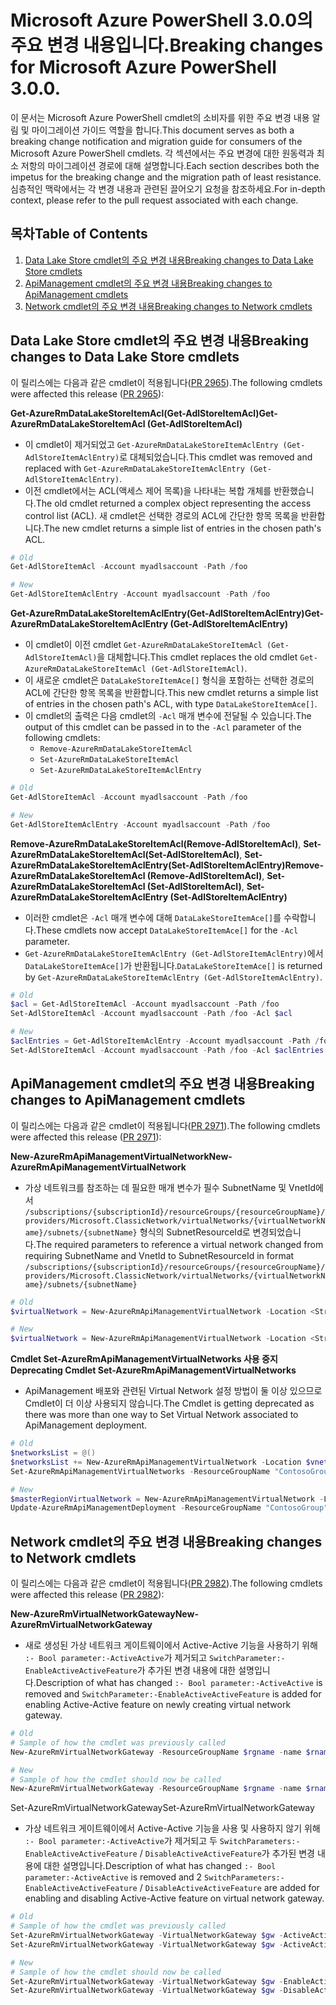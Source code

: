 # <a name="breaking-changes-for-microsoft-azure-powershell-300"></a><span data-ttu-id="0ba4f-101">Microsoft Azure PowerShell 3.0.0의 주요 변경 내용입니다.</span><span class="sxs-lookup"><span data-stu-id="0ba4f-101">Breaking changes for Microsoft Azure PowerShell 3.0.0.</span></span>

<span data-ttu-id="0ba4f-102">이 문서는 Microsoft Azure PowerShell cmdlet의 소비자를 위한 주요 변경 내용 알림 및 마이그레이션 가이드 역할을 합니다.</span><span class="sxs-lookup"><span data-stu-id="0ba4f-102">This document serves as both a breaking change notification and migration guide for consumers of the Microsoft Azure PowerShell cmdlets.</span></span>  <span data-ttu-id="0ba4f-103">각 섹션에서는 주요 변경에 대한 원동력과 최소 저항의 마이그레이션 경로에 대해 설명합니다.</span><span class="sxs-lookup"><span data-stu-id="0ba4f-103">Each section describes both the impetus for the breaking change and the migration path of least resistance.</span></span>  <span data-ttu-id="0ba4f-104">심층적인 맥락에서는 각 변경 내용과 관련된 끌어오기 요청을 참조하세요.</span><span class="sxs-lookup"><span data-stu-id="0ba4f-104">For in-depth context, please refer to the pull request associated with each change.</span></span>

## <a name="table-of-contents"></a><span data-ttu-id="0ba4f-105">목차</span><span class="sxs-lookup"><span data-stu-id="0ba4f-105">Table of Contents</span></span>
1. [<span data-ttu-id="0ba4f-106">Data Lake Store cmdlet의 주요 변경 내용</span><span class="sxs-lookup"><span data-stu-id="0ba4f-106">Breaking changes to Data Lake Store cmdlets</span></span>](#breaking-changes-to-data-lake-store-cmdlets)
2. [<span data-ttu-id="0ba4f-107">ApiManagement cmdlet의 주요 변경 내용</span><span class="sxs-lookup"><span data-stu-id="0ba4f-107">Breaking changes to ApiManagement cmdlets</span></span>](#breaking-changes-to-apimanagement-cmdlets)
3. [<span data-ttu-id="0ba4f-108">Network cmdlet의 주요 변경 내용</span><span class="sxs-lookup"><span data-stu-id="0ba4f-108">Breaking changes to Network cmdlets</span></span>](#breaking-changes-to-network-cmdlets)

## <a name="breaking-changes-to-data-lake-store-cmdlets"></a><span data-ttu-id="0ba4f-109">Data Lake Store cmdlet의 주요 변경 내용</span><span class="sxs-lookup"><span data-stu-id="0ba4f-109">Breaking changes to Data Lake Store cmdlets</span></span>

<span data-ttu-id="0ba4f-110">이 릴리스에는 다음과 같은 cmdlet이 적용됩니다([PR 2965](https://github.com/Azure/azure-powershell/pull/2965)).</span><span class="sxs-lookup"><span data-stu-id="0ba4f-110">The following cmdlets were affected this release ([PR 2965](https://github.com/Azure/azure-powershell/pull/2965)):</span></span>

<span data-ttu-id="0ba4f-111">**Get-AzureRmDataLakeStoreItemAcl(Get-AdlStoreItemAcl)**</span><span class="sxs-lookup"><span data-stu-id="0ba4f-111">**Get-AzureRmDataLakeStoreItemAcl (Get-AdlStoreItemAcl)**</span></span>
- <span data-ttu-id="0ba4f-112">이 cmdlet이 제거되었고 ``Get-AzureRmDataLakeStoreItemAclEntry (Get-AdlStoreItemAclEntry)``로 대체되었습니다.</span><span class="sxs-lookup"><span data-stu-id="0ba4f-112">This cmdlet was removed and replaced with ``Get-AzureRmDataLakeStoreItemAclEntry (Get-AdlStoreItemAclEntry)``.</span></span>
- <span data-ttu-id="0ba4f-113">이전 cmdlet에서는 ACL(액세스 제어 목록)을 나타내는 복합 개체를 반환했습니다.</span><span class="sxs-lookup"><span data-stu-id="0ba4f-113">The old cmdlet returned a complex object representing the access control list (ACL).</span></span> <span data-ttu-id="0ba4f-114">새 cmdlet은 선택한 경로의 ACL에 간단한 항목 목록을 반환합니다.</span><span class="sxs-lookup"><span data-stu-id="0ba4f-114">The new cmdlet returns a simple list of entries in the chosen path's ACL.</span></span>

```powershell
# Old
Get-AdlStoreItemAcl -Account myadlsaccount -Path /foo

# New
Get-AdlStoreItemAclEntry -Account myadlsaccount -Path /foo
```

<span data-ttu-id="0ba4f-115">**Get-AzureRmDataLakeStoreItemAclEntry(Get-AdlStoreItemAclEntry)**</span><span class="sxs-lookup"><span data-stu-id="0ba4f-115">**Get-AzureRmDataLakeStoreItemAclEntry (Get-AdlStoreItemAclEntry)**</span></span>
- <span data-ttu-id="0ba4f-116">이 cmdlet이 이전 cmdlet ``Get-AzureRmDataLakeStoreItemAcl (Get-AdlStoreItemAcl)``을 대체합니다.</span><span class="sxs-lookup"><span data-stu-id="0ba4f-116">This cmdlet replaces the old cmdlet ``Get-AzureRmDataLakeStoreItemAcl (Get-AdlStoreItemAcl)``.</span></span>
- <span data-ttu-id="0ba4f-117">이 새로운 cmdlet은 ``DataLakeStoreItemAce[]`` 형식을 포함하는 선택한 경로의 ACL에 간단한 항목 목록을 반환합니다.</span><span class="sxs-lookup"><span data-stu-id="0ba4f-117">This new cmdlet returns a simple list of entries in the chosen path's ACL, with type ``DataLakeStoreItemAce[]``.</span></span>
- <span data-ttu-id="0ba4f-118">이 cmdlet의 출력은 다음 cmdlet의 ``-Acl`` 매개 변수에 전달될 수 있습니다.</span><span class="sxs-lookup"><span data-stu-id="0ba4f-118">The output of this cmdlet can be passed in to the ``-Acl`` parameter of the following cmdlets:</span></span>
   - ``Remove-AzureRmDataLakeStoreItemAcl``
   - ``Set-AzureRmDataLakeStoreItemAcl``
   - ``Set-AzureRmDataLakeStoreItemAclEntry``

```powershell
# Old
Get-AdlStoreItemAcl -Account myadlsaccount -Path /foo

# New
Get-AdlStoreItemAclEntry -Account myadlsaccount -Path /foo
```

<span data-ttu-id="0ba4f-119">**Remove-AzureRmDataLakeStoreItemAcl(Remove-AdlStoreItemAcl)**, **Set-AzureRmDataLakeStoreItemAcl(Set-AdlStoreItemAcl)**, **Set-AzureRmDataLakeStoreItemAclEntry(Set-AdlStoreItemAclEntry)**</span><span class="sxs-lookup"><span data-stu-id="0ba4f-119">**Remove-AzureRmDataLakeStoreItemAcl (Remove-AdlStoreItemAcl)**, **Set-AzureRmDataLakeStoreItemAcl (Set-AdlStoreItemAcl)**, **Set-AzureRmDataLakeStoreItemAclEntry (Set-AdlStoreItemAclEntry)**</span></span>
- <span data-ttu-id="0ba4f-120">이러한 cmdlet은 ``-Acl`` 매개 변수에 대해 ``DataLakeStoreItemAce[]``를 수락합니다.</span><span class="sxs-lookup"><span data-stu-id="0ba4f-120">These cmdlets now accept ``DataLakeStoreItemAce[]`` for the ``-Acl`` parameter.</span></span>
- <span data-ttu-id="0ba4f-121">``Get-AzureRmDataLakeStoreItemAclEntry (Get-AdlStoreItemAclEntry)``에서 ``DataLakeStoreItemAce[]``가 반환됩니다.</span><span class="sxs-lookup"><span data-stu-id="0ba4f-121">``DataLakeStoreItemAce[]`` is returned by ``Get-AzureRmDataLakeStoreItemAclEntry (Get-AdlStoreItemAclEntry)``.</span></span>

```powershell
# Old
$acl = Get-AdlStoreItemAcl -Account myadlsaccount -Path /foo
Set-AdlStoreItemAcl -Account myadlsaccount -Path /foo -Acl $acl

# New
$aclEntries = Get-AdlStoreItemAclEntry -Account myadlsaccount -Path /foo
Set-AdlStoreItemAcl -Account myadlsaccount -Path /foo -Acl $aclEntries
```

## <a name="breaking-changes-to-apimanagement-cmdlets"></a><span data-ttu-id="0ba4f-122">ApiManagement cmdlet의 주요 변경 내용</span><span class="sxs-lookup"><span data-stu-id="0ba4f-122">Breaking changes to ApiManagement cmdlets</span></span>

<span data-ttu-id="0ba4f-123">이 릴리스에는 다음과 같은 cmdlet이 적용됩니다([PR 2971](https://github.com/Azure/azure-powershell/pull/2971)).</span><span class="sxs-lookup"><span data-stu-id="0ba4f-123">The following cmdlets were affected this release ([PR 2971](https://github.com/Azure/azure-powershell/pull/2971)):</span></span>

<span data-ttu-id="0ba4f-124">**New-AzureRmApiManagementVirtualNetwork**</span><span class="sxs-lookup"><span data-stu-id="0ba4f-124">**New-AzureRmApiManagementVirtualNetwork**</span></span>
- <span data-ttu-id="0ba4f-125">가상 네트워크를 참조하는 데 필요한 매개 변수가 필수 SubnetName 및 VnetId에서 ``/subscriptions/{subscriptionId}/resourceGroups/{resourceGroupName}/providers/Microsoft.ClassicNetwork/virtualNetworks/{virtualNetworkName}/subnets/{subnetName}`` 형식의 SubnetResourceId로 변경되었습니다.</span><span class="sxs-lookup"><span data-stu-id="0ba4f-125">The required parameters to reference a virtual network changed from requiring SubnetName and VnetId to SubnetResourceId in format ``/subscriptions/{subscriptionId}/resourceGroups/{resourceGroupName}/providers/Microsoft.ClassicNetwork/virtualNetworks/{virtualNetworkName}/subnets/{subnetName}``</span></span>

```powershell
# Old
$virtualNetwork = New-AzureRmApiManagementVirtualNetwork -Location <String> -SubnetName <String> -VnetId <Guid>

# New
$virtualNetwork = New-AzureRmApiManagementVirtualNetwork -Location <String> -SubnetResourceId <String>

```

<span data-ttu-id="0ba4f-126">**Cmdlet Set-AzureRmApiManagementVirtualNetworks 사용 중지**</span><span class="sxs-lookup"><span data-stu-id="0ba4f-126">**Deprecating Cmdlet Set-AzureRmApiManagementVirtualNetworks**</span></span>
- <span data-ttu-id="0ba4f-127">ApiManagement 배포와 관련된 Virtual Network 설정 방법이 둘 이상 있으므로 Cmdlet이 더 이상 사용되지 않습니다.</span><span class="sxs-lookup"><span data-stu-id="0ba4f-127">The Cmdlet is getting deprecated as there was more than one way to Set Virtual Network associated to ApiManagement deployment.</span></span>

```powershell
# Old
$networksList = @()
$networksList += New-AzureRmApiManagementVirtualNetwork -Location $vnetLocation -VnetId $vnetId -SubnetName $subnetName
Set-AzureRmApiManagementVirtualNetworks -ResourceGroupName "ContosoGroup" -Name "ContosoApi" -VirtualNetworks $networksList

# New
$masterRegionVirtualNetwork = New-AzureRmApiManagementVirtualNetwork -Location <String> -SubnetResourceId <String>
Update-AzureRmApiManagementDeployment -ResourceGroupName "ContosoGroup" -Name "ContosoApi" -VirtualNetwork $masterRegionVirtualNetwork
```

## <a name="breaking-changes-to-network-cmdlets"></a><span data-ttu-id="0ba4f-128">Network cmdlet의 주요 변경 내용</span><span class="sxs-lookup"><span data-stu-id="0ba4f-128">Breaking changes to Network cmdlets</span></span>

<span data-ttu-id="0ba4f-129">이 릴리스에는 다음과 같은 cmdlet이 적용됩니다([PR 2982](https://github.com/Azure/azure-powershell/pull/2982)).</span><span class="sxs-lookup"><span data-stu-id="0ba4f-129">The following cmdlets were affected this release ([PR 2982](https://github.com/Azure/azure-powershell/pull/2982)):</span></span>

<span data-ttu-id="0ba4f-130">**New-AzureRmVirtualNetworkGateway**</span><span class="sxs-lookup"><span data-stu-id="0ba4f-130">**New-AzureRmVirtualNetworkGateway**</span></span>
- <span data-ttu-id="0ba4f-131">새로 생성된 가상 네트워크 게이트웨이에서 Active-Active 기능을 사용하기 위해 ``:- Bool parameter:-ActiveActive``가 제거되고 ``SwitchParameter:-EnableActiveActiveFeature``가 추가된 변경 내용에 대한 설명입니다.</span><span class="sxs-lookup"><span data-stu-id="0ba4f-131">Description of what has changed ``:- Bool parameter:-ActiveActive`` is removed and ``SwitchParameter:-EnableActiveActiveFeature`` is added for enabling Active-Active feature on newly creating virtual network gateway.</span></span>

```powershell
# Old 
# Sample of how the cmdlet was previously called
New-AzureRmVirtualNetworkGateway -ResourceGroupName $rgname -name $rname -Location $location -IpConfigurations $vnetIpConfig1,$vnetIpConfig2 -GatewayType Vpn -VpnType RouteBased -EnableBgp $false -GatewaySku HighPerformance -ActiveActive $true

# New
# Sample of how the cmdlet should now be called
New-AzureRmVirtualNetworkGateway -ResourceGroupName $rgname -name $rname -Location $location -IpConfigurations $vnetIpConfig1,$vnetIpConfig2 -GatewayType Vpn -VpnType RouteBased -EnableBgp $false -GatewaySku HighPerformance -EnableActiveActiveFeature
```

<span data-ttu-id="0ba4f-132">Set-AzureRmVirtualNetworkGateway</span><span class="sxs-lookup"><span data-stu-id="0ba4f-132">Set-AzureRmVirtualNetworkGateway</span></span>
- <span data-ttu-id="0ba4f-133">가상 네트워크 게이트웨이에서 Active-Active 기능을 사용 및 사용하지 않기 위해 ``:- Bool parameter:-ActiveActive``가 제거되고 두 ``SwitchParameters:-EnableActiveActiveFeature`` / ``DisableActiveActiveFeature``가 추가된 변경 내용에 대한 설명입니다.</span><span class="sxs-lookup"><span data-stu-id="0ba4f-133">Description of what has changed ``:- Bool parameter:-ActiveActive`` is removed and 2 ``SwitchParameters:-EnableActiveActiveFeature`` / ``DisableActiveActiveFeature`` are added for enabling and disabling Active-Active feature on virtual network gateway.</span></span>

```powershell
# Old
# Sample of how the cmdlet was previously called
Set-AzureRmVirtualNetworkGateway -VirtualNetworkGateway $gw -ActiveActive $true
Set-AzureRmVirtualNetworkGateway -VirtualNetworkGateway $gw -ActiveActive $false  

# New
# Sample of how the cmdlet should now be called
Set-AzureRmVirtualNetworkGateway -VirtualNetworkGateway $gw -EnableActiveActiveFeature
Set-AzureRmVirtualNetworkGateway -VirtualNetworkGateway $gw -DisableActiveActiveFeature
```